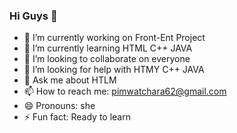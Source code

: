 ### Hi Guys 👋
- 🔭 I’m currently working on Front-Ent Project
- 🌱 I’m currently learning HTML C++ JAVA 
- 👯 I’m looking to collaborate on everyone
- 🤔 I’m looking for help with HTMY C++ JAVA
- 💬 Ask me about HTLM
- 📫 How to reach me: pimwatchara62@gmail.com
- 😄 Pronouns: she
- ⚡ Fun fact: Ready to learn
<!--
**Pimwatchara/Pimwatchara** is a ✨ _special_ ✨ repository because its `README.md` (this file) appears on your GitHub profile.

Here are some ideas to get you started:

-->
